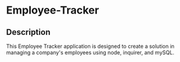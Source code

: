# Employee-Tracker

## Description
This Employee Tracker application is designed to create a solution in managing a company's employees using node, inquirer, and mySQL.


